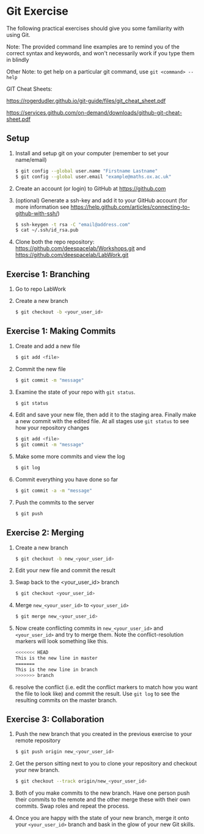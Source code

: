 # Git Exercise

The following practical exercises should give you some familiarity with using 
Git. 

Note: The provided command line examples are to remind you of the correct syntax and keywords, and won't necessarily work if you type them in blindly

Other Note: to get help on a particular git command, use `git <command> --help`
 
GIT Cheat Sheets:  

https://rogerdudler.github.io/git-guide/files/git_cheat_sheet.pdf

https://services.github.com/on-demand/downloads/github-git-cheat-sheet.pdf


## Setup
1. Install and setup git on your computer (remember to set your name/email)

    ~~~bash
    $ git config --global user.name "Firstname Lastname"
    $ git config --global user.email "example@maths.ox.ac.uk"
    ~~~

2. Create an account (or login) to GitHub at <https://github.com> 
3. (optional) Generate a ssh-key and add it to your GitHub account (for more 
   information see 
   <https://help.github.com/articles/connecting-to-github-with-ssh/>)

    ~~~bash
    $ ssh-keygen -t rsa -C "email@address.com"
    $ cat ~/.ssh/id_rsa.pub
    ~~~

4. Clone both the repo repository: https://github.com/deespacelab/Workshops.git and https://github.com/deespacelab/LabWork.git

## Exercise 1: Branching

1. Go to repo LabWork

2. Create a new branch 

    ~~~bash
    $ git checkout -b <your_user_id>
    ~~~

## Exercise 1: Making Commits

1. Create and add a new file

    ~~~bash
    $ git add <file>
    ~~~

2. Commit the new file

    ~~~bash
    $ git commit -m "message"
    ~~~

3. Examine the state of your repo with `git status`. 

    ~~~bash
    $ git status
    ~~~

4. Edit and save your new file, then add it to the staging area. Finally make a 
   new commit with the edited file. At all stages use `git status` to see how 
   your repository changes

    ~~~bash
    $ git add <file>
    $ git commit -m "message"
    ~~~

5. Make some more commits and view the log

    ~~~bash
    $ git log 
    ~~~

6. Commit everything you have done so far

    ~~~bash
    $ git commit -a -m "message"
    ~~~

7. Push the commits to the server

    ~~~bash
    $ git push
    ~~~

## Exercise 2: Merging

1. Create a new branch 

    ~~~bash
    $ git checkout -b new_<your_user_id>
    ~~~

2. Edit your new file and commit the result
3. Swap back to the <your_user_id> branch

    ~~~bash
    $ git checkout <your_user_id>
    ~~~

4. Merge `new_<your_user_id>` to `<your_user_id>`

    ~~~bash
    $ git merge new_<your_user_id>
    ~~~

5. Now create conflicting commits in `new_<your_user_id>` and `<your_user_id>` and try to merge 
   them. Note the conflict-resolution markers will look something like this.

    ~~~~~~bash
    <<<<<<< HEAD
    This is the new line in master
    =======
    This is the new line in branch
    >>>>>>> branch
    ~~~~~~

6. resolve the conflict (i.e. edit the conflict markers to match how you want 
   the file to look like) and commit the result. Use `git log` to see the 
   resulting commits on the master branch.

<!--
7. Create some more commits to both `new_<your_user_id>` and `<your_user_id>` and rebase 
   `new_<your_user_id>` onto `<your_user_id>`. Remember that unlike the merge you did 
   previously, your HEAD should be on the branch you are rebasing (i.e 
   `new_branch`).

    ~~~bash
    $ git rebase <your_user_id>
    ~~~

8. Look at the state of your new branch using `git log`, you should see the new 
   commits from `master`. If you like you can now merge `new_<your_user_id>` to `<your_user_id>` 
   (this should be a fast-forward merge)
   -->

## Exercise 3: Collaboration

1. Push the new branch that you created in the previous exercise to your remote 
   repository

    ~~~bash
    $ git push origin new_<your_user_id>
    ~~~

2. Get the person sitting next to you to clone your repository and checkout your 
   new branch. 

    ~~~bash
    $ git checkout --track origin/new_<your_user_id>
    ~~~

3. Both of you make commits to the new branch. Have one person push their 
   commits to the remote and the other merge these with their own commits. Swap 
   roles and repeat the process. 

4. Once you are happy with the state of your new branch, merge it onto your 
   `<your_user_id>` branch and bask in the glow of your new Git skills.

